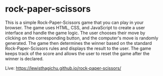 # rock-paper-scissors
This is a simple Rock-Paper-Scissors game that you can play in your browser. The game uses HTML, CSS, and JavaScript to create a user interface and handle the game logic. The user chooses their move by clicking on the corresponding button, and the computer's move is randomly generated. The game then determines the winner based on the standard Rock-Paper-Scissors rules and displays the result to the user. The game keeps track of the score and allows the user to reset the game after the winner is declared. 

Live: https://lewisthagichu.github.io/rock-paper-scissors/
